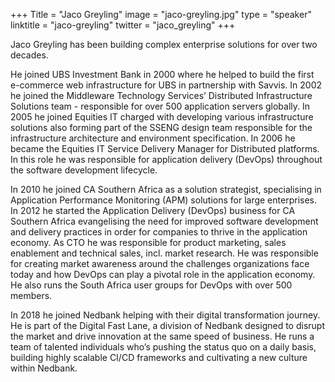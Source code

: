 +++
Title = "Jaco Greyling"
image = "jaco-greyling.jpg"
type = "speaker"
linktitle = "jaco-greyling"
twitter = "jaco_greyling"
+++

Jaco Greyling has been building complex enterprise solutions for over two decades.

He joined UBS Investment Bank in 2000 where he helped to build the first e-commerce web infrastructure for UBS in partnership with Savvis. In 2002 he joined the Middleware Technology Services’ Distributed Infrastructure Solutions team - responsible for over 500 application servers globally. In 2005 he joined Equities IT charged with developing various infrastructure solutions also forming part of the SSENG design team responsible for the infrastructure architecture and environment specification. In 2006 he became the Equities IT Service Delivery Manager for Distributed platforms. In this role he was responsible for application delivery (DevOps) throughout the software development lifecycle.

In 2010 he joined CA Southern Africa as a solution strategist, specialising in Application Performance Monitoring (APM) solutions for large enterprises. In 2012 he started the Application Delivery (DevOps) business for CA Southern Africa evangelising the need for improved software development and delivery practices in order for companies to thrive in the application economy. As CTO he was responsible for product marketing, sales enablement and technical sales, incl. market research. He was responsible for creating market awareness around the challenges organizations face today and how DevOps can play a pivotal role in the application economy. He also runs the South Africa user groups for DevOps with over 500 members.

In 2018 he joined Nedbank helping with their digital transformation journey. He is part of the Digital Fast Lane, a division of Nedbank designed to disrupt the market and drive innovation at the same speed of business. He runs a team of talented individuals who’s pushing the status quo on a daily basis, building highly scalable CI/CD frameworks and cultivating a new culture within Nedbank.
